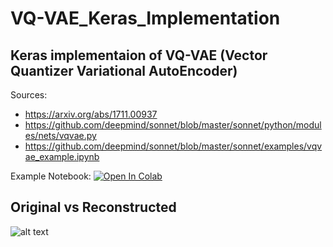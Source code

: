 # VQ-VAE_Keras_Implementation

## Keras implementaion of VQ-VAE (Vector Quantizer Variational AutoEncoder)

Sources:

* https://arxiv.org/abs/1711.00937
* https://github.com/deepmind/sonnet/blob/master/sonnet/python/modules/nets/vqvae.py
* https://github.com/deepmind/sonnet/blob/master/sonnet/examples/vqvae_example.ipynb

Example Notebook: [![Open In Colab](https://colab.research.google.com/assets/colab-badge.svg)](https://github.com/HenningBuhl/VQ-VAE_Keras_Implementation/blob/master/VQ_VAE_Keras_MNIST_Example.ipynb)

## Original vs Reconstructed

![alt text](https://drive.google.com/uc?export=view&id=1fzeOsohJ-sciamvIlmlQfqzB4ntpCwxt)
